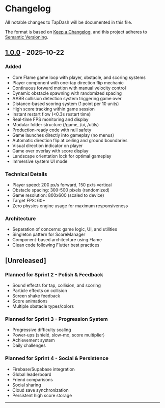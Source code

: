 # Changelog

All notable changes to TapDash will be documented in this file.

The format is based on [Keep a Changelog](https://keepachangelog.com/en/1.0.0/),
and this project adheres to [Semantic Versioning](https://semver.org/spec/v2.0.0.html).

## [1.0.0] - 2025-10-22

### Added
- Core Flame game loop with player, obstacle, and scoring systems
- Player component with one-tap direction flip mechanic
- Continuous forward motion with manual velocity control
- Dynamic obstacle spawning with randomized spacing
- AABB collision detection system triggering game over
- Distance-based scoring system (1 point per 10 units)
- High score tracking within game session
- Instant restart flow (<0.3s restart time)
- Real-time FPS monitoring and display
- Modular folder structure (/game, /ui, /utils)
- Production-ready code with null safety
- Game launches directly into gameplay (no menus)
- Automatic direction flip at ceiling and ground boundaries
- Visual direction indicator on player
- Game over overlay with score display
- Landscape orientation lock for optimal gameplay
- Immersive system UI mode

### Technical Details
- Player speed: 200 px/s forward, 150 px/s vertical
- Obstacle spacing: 300-500 pixels (randomized)
- Game resolution: 800x600 (scaled to device)
- Target FPS: 60+
- Zero physics engine usage for maximum responsiveness

### Architecture
- Separation of concerns: game logic, UI, and utilities
- Singleton pattern for ScoreManager
- Component-based architecture using Flame
- Clean code following Flutter best practices

## [Unreleased]

### Planned for Sprint 2 - Polish & Feedback
- Sound effects for tap, collision, and scoring
- Particle effects on collision
- Screen shake feedback
- Score animations
- Multiple obstacle types/colors

### Planned for Sprint 3 - Progression System
- Progressive difficulty scaling
- Power-ups (shield, slow-mo, score multiplier)
- Achievement system
- Daily challenges

### Planned for Sprint 4 - Social & Persistence
- Firebase/Supabase integration
- Global leaderboard
- Friend comparisons
- Social sharing
- Cloud save synchronization
- Persistent high score storage

---

[1.0.0]: https://github.com/yourusername/tap_dash_game/releases/tag/v1.0.0
